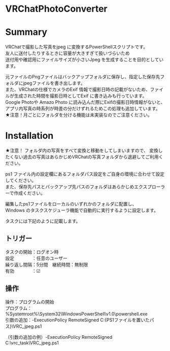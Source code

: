 # VRChatPhotoConverter
# Summary

VRChatで撮影した写真をjpeg に変換するPowerShellスクリプトです。  
友人に送付したりするときに容量が大きすぎて扱いづらいため  
送付用や確認用にファイルサイズが小さいJpeg を生成することを目的としています。  

元ファイルのPngファイルはバックアップフォルダに保存し、指定した保存先フォルダにjpegファイルを書き出します。  
また、VRChatの仕様でカメラのExif 情報で撮影日時の記載がないため、ファイルが生成された時間を撮影日時としてExif に書き込みも行っています。  
Google Photoや Amazo Photo に読み込んだ際にExifの撮影日時情報がないと、  
アプリ内写真の時系列が時差の分だけずれるためこの処理も追加しています。  
★注意！月ごとにフォルダを分ける機能は未実装なのでご注意ください。

# Installation  
★注意！
フォルダ内の写真をすべて変換と移動をしてしまいますので、
変換したくない過去の写真はあらかじめVRChatの写真フォルダから退避してご利用ください。

ps1 ファイル内の設定欄にあるフォルダパス設定をご自身の環境に合わせて設定してください。  
また、保存先パスとバックアップ先パスのフォルダはあらかじめエクスプローラーで作成ください。  

編集したps1ファイルをローカルのいずれかのフォルダに配置し、  
Windows のタスクスケジューラ機能で自動的に実行するように設定します。  

タスクには下記のように記載します。  

## トリガー  
タスクの開始：ログオン時  
設定　　　　：任意のユーザー  
繰り返し間隔：5分間　継続時間：無制限  
有効　　　　：☑  

## 操作  
操作：プログラムの開始  
プログラム：%Systemroot%\System32\WindowsPowerShell\v1.0\powershell.exe  
引数の追加：-ExecutionPolicy RemoteSigned C:\{PS1ファイルを置いたパス}\VRC_jpeg.ps1  

（引数の追加の例）-ExecutionPolicy RemoteSigned C:\vrc_task\VRC_jpeg.ps1  


